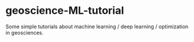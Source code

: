 # geoscience-ML-tutorial
Some simple tutorials about machine learning / deep learning / optimization in geosciences.
